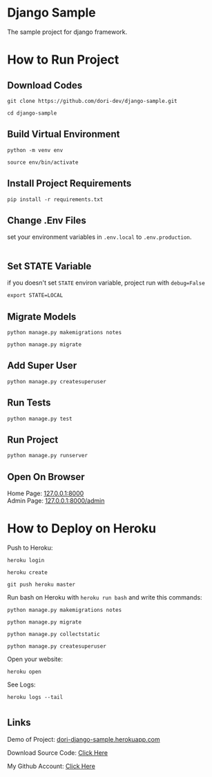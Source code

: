 # Django Sample

The sample project for django framework.

#

# How to Run Project

## Download Codes

```
git clone https://github.com/dori-dev/django-sample.git
```

```
cd django-sample
```

## Build Virtual Environment

```
python -m venv env
```

```
source env/bin/activate
```

## Install Project Requirements

```
pip install -r requirements.txt
```

## Change .Env Files

set your environment variables in `.env.local` to `.env.production`.<br>
<br>

## Set STATE Variable

if you doesn't set `STATE` environ variable, project run with `debug=False`

```
export STATE=LOCAL
```

## Migrate Models

```
python manage.py makemigrations notes
```

```
python manage.py migrate
```

## Add Super User

```
python manage.py createsuperuser
```

## Run Tests

```
python manage.py test
```

## Run Project

```
python manage.py runserver
```

## Open On Browser

Home Page: [127.0.0.1:8000](http://127.0.0.1:8000/)<br>
Admin Page: [127.0.0.1:8000/admin](http://127.0.0.1:8000/admin/)

#

# How to Deploy on Heroku

Push to Heroku:

```
heroku login
```

```
heroku create
```

```
git push heroku master
```

Run bash on Heroku with `heroku run bash` and write this commands:

```
python manage.py makemigrations notes
```

```
python manage.py migrate
```

```
python manage.py collectstatic
```

```
python manage.py createsuperuser
```

Open your website:

```
heroku open
```

See Logs:

```
heroku logs --tail
```

#

## Links

Demo of Project: [dori-django-sample.herokuapp.com](https://dori-django-sample.herokuapp.com/)

Download Source Code: [Click Here](https://github.com/dori-dev/django-sample/archive/refs/heads/master.zip)

My Github Account: [Click Here](https://github.com/dori-dev/)
